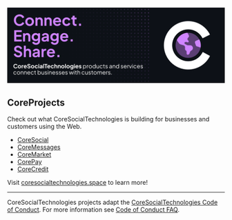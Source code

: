 [![CoreSocialSpace](https://github.com/CoreSocialTechnologies/.github/blob/main/images/master_banner.png)](https://coresocialtechnologies.space)

## CoreProjects
Check out what CoreSocialTechnologies is building for businesses and customers using the Web.

* [CoreSocial](https://coresocial.space)
* [CoreMessages](https://coremessages.space)
* [CoreMarket](https://coremarket.space)
* [CorePay](https://corepay.space)
* [CoreCredit](https://corecredit.space)

Visit [coresocialtechnologies.space](https://coresocialtechnologies.space) to learn more!

----

CoreSocialTechnologies projects adapt the [CoreSocialTechnologies Code of Conduct](https://coresocialtechnologies.space/codeofconduct/). For more information see [Code of Conduct FAQ](https://coresocialtechnologies.space/codeofconduct/faq/).
